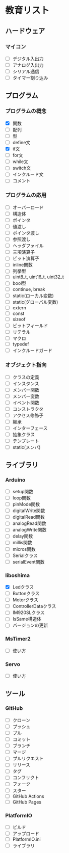 # 教育リスト

## ハードウェア

### マイコン

- [ ] デジタル入出力
- [ ] アナログ入出力
- [ ] シリアル通信
- [ ] タイマー割り込み

## プログラム

### プログラムの概念

- [x] 関数
- [ ] 配列
- [ ] 型
- [ ] define文
- [x] if文
- [ ] for文
- [ ] while文
- [ ] switch文
- [ ] インクルード文
- [ ] コメント

### プログラムの応用

- [ ] オーバーロード
- [ ] 構造体
- [ ] ポインタ
- [ ] 値渡し
- [ ] ポインタ渡し
- [ ] 参照渡し
- [ ] ヘッダファイル
- [ ] 三項演算子
- [ ] ビット演算子
- [ ] inline関数
- [ ] 列挙型
- [ ] uint8_t, uint16_t, uint32_t
- [ ] bool型
- [ ] continue, break
- [ ] static(ローカル変数)
- [ ] static(グローバル変数)
- [ ] extern
- [ ] const
- [ ] sizeof
- [ ] ビットフィールド
- [ ] リテラル
- [ ] マクロ
- [ ] typedef
- [ ] インクルードガード

### オブジェクト指向

- [ ] クラスの定義
- [ ] インスタンス
- [ ] メンバー関数
- [ ] メンバー変数
- [ ] イベント関数
- [ ] コンストラクタ
- [ ] アクセス修飾子
- [ ] 継承
- [ ] インターフェース
- [ ] 抽象クラス
- [ ] テンプレート
- [ ] static(メンバ)

## ライブラリ

### Arduino

- [ ] setup関数
- [ ] loop関数
- [ ] pinMode関数
- [ ] digitalWrite関数
- [ ] digitalRead関数
- [ ] analogRead関数
- [ ] analogWrite関数
- [ ] delay関数
- [ ] millis関数
- [ ] micros関数
- [ ] Serialクラス
- [ ] serialEvent関数

### liboshima

- [x] Ledクラス
- [ ] Buttonクラス
- [ ] Motorクラス
- [ ] ControllerDataクラス
- [ ] IM920SLクラス
- [ ] IsSame構造体
- [ ] バージョンの更新

### MsTimer2

- [ ] 使い方

### Servo

- [ ] 使い方

## ツール

### GitHub

- [ ] クローン
- [ ] プッシュ
- [ ] プル
- [ ] コミット
- [ ] ブランチ
- [ ] マージ
- [ ] プルリクエスト
- [ ] リリース
- [ ] タグ
- [ ] コンフリクト
- [ ] フォーク
- [ ] スター
- [ ] GitHub Actions
- [ ] GitHub Pages

### PlatformIO

- [ ] ビルド
- [ ] アップロード
- [ ] PlatformIO.ini
- [ ] ライブラリ